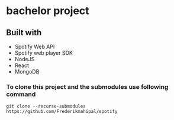 # bachelor project

## Built with
* Spotify Web API
* Spotify web player SDK
* NodeJS
* React
* MongoDB
  

### To clone this project and the submodules use following command
```
git clone --recurse-submodules https://github.com/Frederikmahipal/spotify
```
